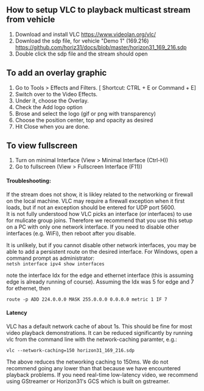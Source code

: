 ## How to setup VLC to playback multicast stream from vehicle

1. Download and install VLC https://www.videolan.org/vlc/
2. Download the sdp file, for vehicle "Demo 1" (169.216)  https://github.com/horiz31/docs/blob/master/horizon31_169_216.sdp
3. Double click the sdp file and the stream should open

## To add an overlay graphic
1. Go to Tools > Effects and Filters. [ Shortcut: CTRL + E or Command + E]
2. Switch over to the Video Effects.
3. Under it, choose the Overlay.
4. Check the Add logo option
5. Brose and select the logo (gif or png with transparency)
6. Choose the position center, top and opacity as desired
7. Hit Close when you are done.

## To view fullscreen
1. Turn on minimal Interface (View > Minimal Interface (Ctrl-H))
2. Go to fullscreen (View > Fullscreen Interface (F11))

#### Troubleshooting:
If the stream does not show, it is likley related to the networking or firewall on the local machine. VLC may require a firewall exception when it first loads, but if not an exception should be entered for UDP port 5600.   
It is not fully understood how VLC picks an interface (or interfaces) to use for mulicate group joins. Therefore we recommend that you use this setup on a PC with only one network interface. If you need to disable other interfaces (e.g. WiFi), then reboot after you disable. 
 
It is unlikely, but if you cannot disable other network interfaces, you may be able to add a persistent route on the desired interface.  For Windows, open a command prompt as administrator:    
```netsh interface ipv4 show interfaces```

note the interface Idx for the edge and ethernet interface (this is assuming edge is already running of course). Assuming the Idx was 5 for edge and 7 for ethernet, then

```route -p ADD 224.0.0.0 MASK 255.0.0.0 0.0.0.0 metric 1 IF 7```

#### Latency
VLC has a default network cache of about 1s. This should be fine for most video playback demonstrations. It can be reduced significantly by running vlc from the command line with the network-caching paramter, e.g.:

```vlc --network-caching=150 horizon31_169_216.sdp```

The above reduces the networking caching to 150ms. We do not recommend going any lower than that because we have encountered playback problems. If you need real-time low-latency video, we recommend using GStreamer or Horizon31's GCS which is built on gstreamer.


